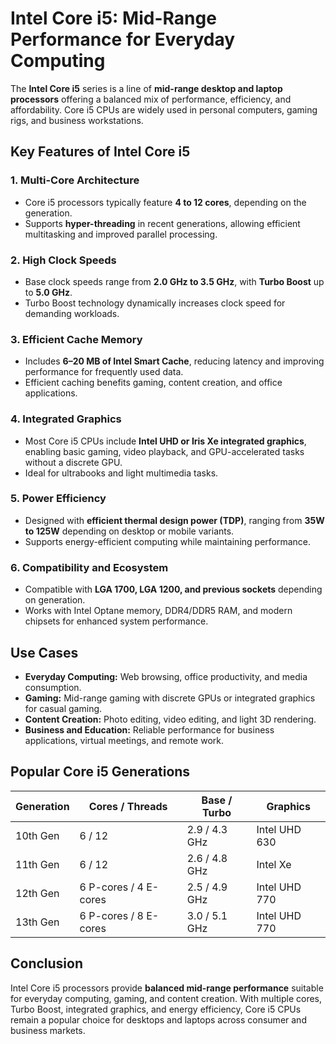 # Intel Core i5: Mid-Range Performance for Everyday Computing

The **Intel Core i5** series is a line of **mid-range desktop and laptop processors** offering a balanced mix of performance, efficiency, and affordability. Core i5 CPUs are widely used in personal computers, gaming rigs, and business workstations.

## Key Features of Intel Core i5

### 1. **Multi-Core Architecture**

* Core i5 processors typically feature **4 to 12 cores**, depending on the generation.
* Supports **hyper-threading** in recent generations, allowing efficient multitasking and improved parallel processing.

### 2. **High Clock Speeds**

* Base clock speeds range from **2.0 GHz to 3.5 GHz**, with **Turbo Boost** up to **5.0 GHz**.
* Turbo Boost technology dynamically increases clock speed for demanding workloads.

### 3. **Efficient Cache Memory**

* Includes **6–20 MB of Intel Smart Cache**, reducing latency and improving performance for frequently used data.
* Efficient caching benefits gaming, content creation, and office applications.

### 4. **Integrated Graphics**

* Most Core i5 CPUs include **Intel UHD or Iris Xe integrated graphics**, enabling basic gaming, video playback, and GPU-accelerated tasks without a discrete GPU.
* Ideal for ultrabooks and light multimedia tasks.

### 5. **Power Efficiency**

* Designed with **efficient thermal design power (TDP)**, ranging from **35W to 125W** depending on desktop or mobile variants.
* Supports energy-efficient computing while maintaining performance.

### 6. **Compatibility and Ecosystem**

* Compatible with **LGA 1700, LGA 1200, and previous sockets** depending on generation.
* Works with Intel Optane memory, DDR4/DDR5 RAM, and modern chipsets for enhanced system performance.

## Use Cases

* **Everyday Computing:** Web browsing, office productivity, and media consumption.
* **Gaming:** Mid-range gaming with discrete GPUs or integrated graphics for casual gaming.
* **Content Creation:** Photo editing, video editing, and light 3D rendering.
* **Business and Education:** Reliable performance for business applications, virtual meetings, and remote work.

## Popular Core i5 Generations

| Generation | Cores / Threads       | Base / Turbo  | Graphics      |
| ---------- | --------------------- | ------------- | ------------- |
| 10th Gen   | 6 / 12                | 2.9 / 4.3 GHz | Intel UHD 630 |
| 11th Gen   | 6 / 12                | 2.6 / 4.8 GHz | Intel Xe      |
| 12th Gen   | 6 P-cores / 4 E-cores | 2.5 / 4.9 GHz | Intel UHD 770 |
| 13th Gen   | 6 P-cores / 8 E-cores | 3.0 / 5.1 GHz | Intel UHD 770 |

## Conclusion

Intel Core i5 processors provide **balanced mid-range performance** suitable for everyday computing, gaming, and content creation. With multiple cores, Turbo Boost, integrated graphics, and energy efficiency, Core i5 CPUs remain a popular choice for desktops and laptops across consumer and business markets.
